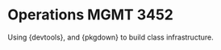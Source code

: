 
<!-- README.md is generated from README.Rmd. Please edit that file -->

# Operations MGMT 3452

<!-- badges: start -->
<!-- badges: end -->

Using {devtools}, and {pkgdown} to build class infrastructure.
